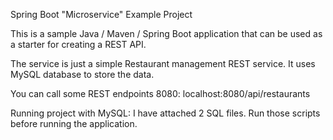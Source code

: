 Spring Boot "Microservice" Example Project

This is a sample Java / Maven / Spring Boot application that can be used as a starter for creating a REST API.

The service is just a simple Restaurant management REST service. It uses MySQL database to store the data.

 You can call some REST endpoints 8080:
 localhost:8080/api/restaurants
 
 Running project with MySQL: I have attached 2 SQL files. Run those scripts before running the application.
 


